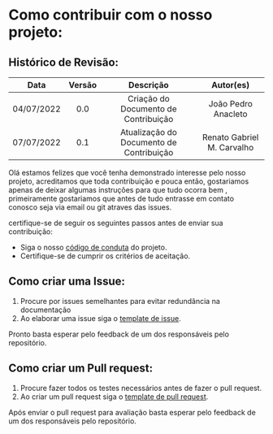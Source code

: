 # Como contribuir com o nosso projeto:

## Histórico de Revisão:

|    Data    |  Versão  |        Descrição       |          Autor(es)          |
|:----------:|:--------:|:----------------------:|:---------------------------:|
| 04/07/2022 |   0.0    | Criação do Documento de Contribuição  |   João Pedro Anacleto |
| 07/07/2022 |   0.1    | Atualização do Documento de Contribuição  |   Renato Gabriel M. Carvalho |

Olá estamos felizes que você tenha demonstrado interesse pelo nosso projeto, acreditamos que toda contribuição e pouca então, gostariamos apenas de deixar algumas instruções para que tudo ocorra bem , primeiramente gostariamos que antes de tudo entrasse em contato conosco seja via email ou git atraves das issues.

certifique-se de seguir os seguintes passos antes de enviar sua contribuição:

* Siga o nosso [código de conduta](https://github.com/fga-eps-mds/2022-1-OiaAMoeda/blob/main/Docs/Codigo_de_Conduta.md) do projeto.
* Certifique-se de cumprir os critérios de aceitação.

## Como criar uma Issue:

1. Procure por issues semelhantes para evitar redundância na documentação
2. Ao elaborar uma issue siga o [template de issue](https://github.com/fga-eps-mds/2022-1-OiaAMoeda/blob/main/template_de_issue.md).

Pronto basta esperar pelo feedback de um dos responsáveis pelo repositório.

## Como criar um Pull request:

1. Procure fazer todos os testes necessários antes de fazer o pull request. 
2. Ao criar um pull request siga o [template de pull request](https://github.com/fga-eps-mds/2022-1-OiaAMoeda/blob/main/pull_request_template.md).

Após enviar o pull request para avaliação basta esperar pelo feedback de um dos responsáveis pelo repositório.







